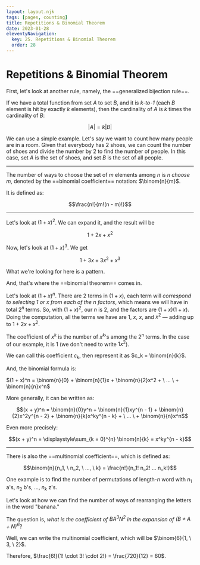 ```yaml
---
layout: layout.njk
tags: [pages, counting]
title: Repetitions & Binomial Theorem
date: 2023-01-28
eleventyNavigation:
  key: 25. Repetitions & Binomial Theorem
  order: 28
---
```


# Repetitions & Binomial Theorem

First, let's look at another rule, namely, the ==generalized bijection rule==.

If we have a total function from set $A$ to set $B$, and it is _k-to-1_ (each $B$ element is hit by exactly _k_ elements), then the cardinality of $A$ is $k$ times the cardinality of $B$:

$$|A| = k|B|$$

We can use a simple example. 
Let's say we want to count how many people are in a room. Given that everybody has $2$ shoes, we can count the number of shoes and divide the number by $2$ to find the number of people. In this case, set $A$ is the set of shoes, and set $B$ is the set of all people. 

---

The number of ways to choose the set of $m$ elements among $n$ is _$n$ choose $m$_, denoted by the ==binomial coefficient== notation: $\binom{n}{m}$.

It is defined as: 

$$\frac{n!}{m!(n - m)!}$$


---

Let's look at $(1 + x)^2$. We can expand it, and the result will be 

$$1 + 2x + x^2$$

Now, let's look at $(1 + x)^3$. We get 

$$1 + 3x + 3x^2 + x^3$$

What we're looking for here is a pattern.

And, that's where the ==binomial theorem== comes in.

Let's look at $(1 + x)^n$. 
There are $2$ terms in $(1 + x)$, each term will _correspond to selecting $1$ or $x$ from each of the $n$ factors_, which means we will have in total $2^n$ terms. 
So, with $(1 + x)^2$, our $n$ is $2$, and the factors are $(1 + x)(1 + x)$.
Doing the computation, all the terms we have are $1$, $x$, $x$, and $x^2$ — adding up to $1 + 2x + x^2$.

The coefficient of $x^k$ is the number of $x^k$'s among the $2^n$ terms. In the case of our example, it is $1$ (we don't need to write $1x^2$).

We can call this coefficient $c_k$, then represent it as $c_k = \binom{n}{k}$.

And, the binomial formula is:

$(1 + x)^n = \binom{n}{0} + \binom{n}{1}x + \binom{n}{2}x^2 + \ ... \ + \binom{n}{n}x^n$

More generally, it can be written as:

$$(x + y)^n = \binom{n}{0}y^n + \binom{n}{1}xy^{n - 1} + \binom{n}{2}x^2y^{n - 2} + \binom{n}{k}x^ky^{n - k} + \ ... \ + \binom{n}{n}x^n$$

Even more precisely:

$$(x + y)^n = \displaystyle\sum_{k = 0}^{n} \binom{n}{k} = x^ky^{n - k}$$


---

There is also the ==multinomial coefficient==, which is defined as:

$$\binom{n}{n_1, \ n_2, \ ..., \ k} = \frac{n!}{n_1!  n_2! ... n_k!}$$

One example is to find the number of permutations of length-$n$ word with $n_1$ a's, $n_2$ b's, ..., $n_k$ z's.

Let's look at how we can find the number of ways of rearranging the letters in the word "banana."

The question is, _what is the coefficient of $BA^3N^2$ in the expansion of $(B + A + N)^6$_?

Well, we can write the multinomial coefficient, which will be $\binom{6}{1, \ 3, \ 2}$.

Therefore, $\frac{6!}{1! \cdot 3! \cdot 2!} = \frac{720}{12} = 60$.


